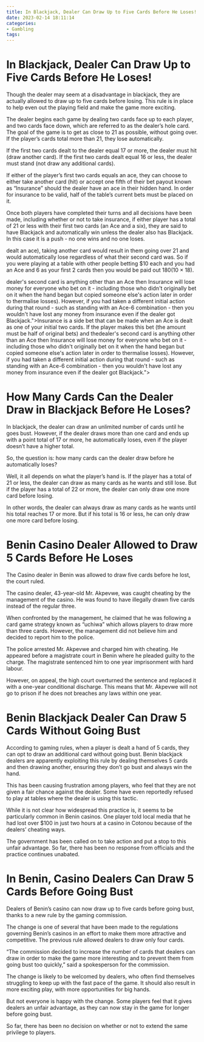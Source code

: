 ```yaml
---
title: In Blackjack, Dealer Can Draw Up to Five Cards Before He Loses!
date: 2023-02-14 18:11:14
categories:
- Gambling
tags:
---
```



#  In Blackjack, Dealer Can Draw Up to Five Cards Before He Loses!

Though the dealer may seem at a disadvantage in blackjack, they are actually allowed to draw up to five cards before losing. This rule is in place to help even out the playing field and make the game more exciting.

The dealer begins each game by dealing two cards face up to each player, and two cards face down, which are referred to as the dealer’s hole card. The goal of the game is to get as close to 21 as possible, without going over. If the player’s cards total more than 21, they lose automatically.

If the first two cards dealt to the dealer equal 17 or more, the dealer must hit (draw another card). If the first two cards dealt equal 16 or less, the dealer must stand (not draw any additional cards).

If either of the player’s first two cards equals an ace, they can choose to either take another card (hit) or accept one fifth of their bet payout known as “Insurance” should the dealer have an ace in their hidden hand. In order for insurance to be valid, half of the table’s current bets must be placed on it.

Once both players have completed their turns and all decisions have been made, including whether or not to take insurance, if either player has a total of 21 or less with their first two cards (an Ace and a six), they are said to have Blackjack and automatically win unless the dealer also has Blackjack. In this case it is a push - no one wins and no one loses.

  dealt an ace), taking another card would result in them going over 21 and would automatically lose regardless of what their second card was. So if you were playing at a table with other people betting $10 each and you had an Ace and 6 as your first 2 cards then you would be paid out $180 ($10 × 18). 

dealer's second card is anything other than an Ace then Insurance will lose money for everyone who bet on it - including those who didn't originally bet on it when the hand began but copied someone else's action later in order to thermalise losses). However, if you had taken a different initial action during that round - such as standing with an Ace-6 combination - then you wouldn't have lost any money from insurance even if the dealer got Blackjack.">Insurance is a side bet that can be made when an Ace is dealt as one of your initial two cards. If the player makes this bet (the amount must be half of original bets) and thedealer's second card is anything other than an Ace then Insurance will lose money for everyone who bet on it - including those who didn't originally bet on it when the hand began but copied someone else's action later in order to thermalise losses). However, if you had taken a different initial action during that round - such as standing with an Ace-6 combination - then you wouldn't have lost any money from insurance even if the dealer got Blackjack.">

#  How Many Cards Can the Dealer Draw in Blackjack Before He Loses?

In blackjack, the dealer can draw an unlimited number of cards until he goes bust. However, if the dealer draws more than one card and ends up with a point total of 17 or more, he automatically loses, even if the player doesn’t have a higher total.

So, the question is: how many cards can the dealer draw before he automatically loses?

Well, it all depends on what the player’s hand is. If the player has a total of 21 or less, the dealer can draw as many cards as he wants and still lose. But if the player has a total of 22 or more, the dealer can only draw one more card before losing.

In other words, the dealer can always draw as many cards as he wants until his total reaches 17 or more. But if his total is 16 or less, he can only draw one more card before losing.

#  Benin Casino Dealer Allowed to Draw 5 Cards Before He Loses

The Casino dealer in Benin was allowed to draw five cards before he lost, the court ruled.

The casino dealer, 43-year-old Mr. Akpevwe, was caught cheating by the management of the casino. He was found to have illegally drawn five cards instead of the regular three.

When confronted by the management, he claimed that he was following a card game strategy known as “uchiwa” which allows players to draw more than three cards. However, the management did not believe him and decided to report him to the police.

The police arrested Mr. Akpevwe and charged him with cheating. He appeared before a magistrate court in Benin where he pleaded guilty to the charge. The magistrate sentenced him to one year imprisonment with hard labour.

However, on appeal, the high court overturned the sentence and replaced it with a one-year conditional discharge. This means that Mr. Akpevwe will not go to prison if he does not breaches any laws within one year.

#  Benin Blackjack Dealer Can Draw 5 Cards Without Going Bust

According to gaming rules, when a player is dealt a hand of 5 cards, they can opt to draw an additional card without going bust. Benin blackjack dealers are apparently exploiting this rule by dealing themselves 5 cards and then drawing another, ensuring they don’t go bust and always win the hand.

This has been causing frustration among players, who feel that they are not given a fair chance against the dealer. Some have even reportedly refused to play at tables where the dealer is using this tactic.

While it is not clear how widespread this practice is, it seems to be particularly common in Benin casinos. One player told local media that he had lost over $100 in just two hours at a casino in Cotonou because of the dealers’ cheating ways.

The government has been called on to take action and put a stop to this unfair advantage. So far, there has been no response from officials and the practice continues unabated.

#  In Benin, Casino Dealers Can Draw 5 Cards Before Going Bust

Dealers of Benin’s casino can now draw up to five cards before going bust, thanks to a new rule by the gaming commission.

The change is one of several that have been made to the regulations governing Benin’s casinos in an effort to make them more attractive and competitive. The previous rule allowed dealers to draw only four cards.

“The commission decided to increase the number of cards that dealers can draw in order to make the game more interesting and to prevent them from going bust too quickly,” said a spokesperson for the commission.

The change is likely to be welcomed by dealers, who often find themselves struggling to keep up with the fast pace of the game. It should also result in more exciting play, with more opportunities for big hands.

But not everyone is happy with the change. Some players feel that it gives dealers an unfair advantage, as they can now stay in the game for longer before going bust.

So far, there has been no decision on whether or not to extend the same privilege to players.